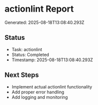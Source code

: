 # actionlint Report

Generated: 2025-08-18T13:08:40.293Z

## Status
- Task: actionlint
- Status: Completed
- Timestamp: 2025-08-18T13:08:40.293Z

## Next Steps
- Implement actual actionlint functionality
- Add proper error handling
- Add logging and monitoring
